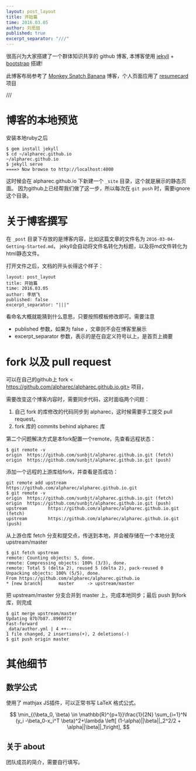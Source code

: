 ```yaml
---
layout: post_layout
title: 开始篇
time: 2016.03.05
author: 刘思喆
published: true
excerpt_separator: "///"
---
```


很高兴为大家搭建了一个群体知识共享的 github 博客, 本博客使用 [jekyll](http://jekyll.bootcss.com/) + [bootstrap](http://v3.bootcss.com) 搭建!

此博客布局参考了 [Monkey Snatch Banana](http://www.monkeysnatchbanana.com/) 博客，个人页面应用了 [resumecard](http://ddbullfrog.github.io/resumecard/) 项目


///

# 博客的本地预览

安装本地ruby之后

	$ gem install jekyll
	$ cd ~/alpharec.github.io
	~/alpharec.github.io 
	$ jekyll serve
    ====> Now browse to http://localhost:4000
	
这时候会在 alpharec.github.io 下新建一个 `_site` 目录，这个就是展示的静态页面。
因为github上已经帮我们做了这一步，所以每次在 `git push` 时，需要ignore这个目录。


# 关于博客撰写

在 `_post` 目录下存放的是博客内容，比如这篇文章的文件名为 `2016-03-04-Getting-Started.md`，
jekyll会自动将文件名转化为标题，以及将md文件转化为html静态文件。

打开文件之后，文档的开头长得这个样子：

	layout: post_layout
	title: 开始篇
	time: 2016.03.05
	author: 李朋飞
	published: false
	excerpt_separator: "|||"

看命名大概就能猜到什么意思，只要按照模板修改即可。需要注意

- published 参数，如果为 false ，文章则不会在博客里展示
- excerpt_separator 参数，表示的是在自定义符号以上，是首页上摘要

# fork 以及 pull request

可以在自己的github上 fork < https://github.com/alpharec/alpharec.github.io.git> 项目，

需要改变这个博客内容时，需要同步代码，这时面临两个问题：

1. 自己 fork 的库修改的代码同步到 alpharec，这时候需要手工提交 pull request。
2. fork 库的 commits behind alpharec 库

第二个问题解决方式是本fork配置一个remote，先查看远程状态：

	$ git remote -v
	origin  https://github.com/sunbjt/alpharec.github.io.git (fetch)
	origin  https://github.com/sunbjt/alpharec.github.io.git (push)

添加一个远程的上游库给fork，并查看是否成功：

	git remote add upstream https://github.com/alpharec/alpharec.github.io.git
	$ git remote -v
	origin  https://github.com/sunbjt/alpharec.github.io.git (fetch)
	origin  https://github.com/sunbjt/alpharec.github.io.git (push)
	upstream        https://github.com/alpharec/alpharec.github.io.git (fetch)
	upstream        https://github.com/alpharec/alpharec.github.io.git (push)

从上游仓库 fetch 分支和提交点，传送到本地，并会被存储在一个本地分支 upstream/master 

	$ git fetch upstream
	remote: Counting objects: 5, done.
	remote: Compressing objects: 100% (3/3), done.
	remote: Total 5 (delta 2), reused 5 (delta 2), pack-reused 0
	Unpacking objects: 100% (5/5), done.
	From https://github.com/alpharec/alpharec.github.io
	* [new branch]      master     -> upstream/master

把 upstream/master 分支合并到 master 上，完成本地同步；最后 push 到fork库，则完成

	$ git merge upstream/master
	Updating 87b7b87..8960f72
	Fast-forward
	_data/author.yml | 4 ++--
	1 file changed, 2 insertions(+), 2 deletions(-)
	$ git push origin master

# 其他细节

## 数学公式


使用了  mathjax JS插件，可以正常书写 LaTeX 格式公式。

$$
\min_{(\beta_0, \beta) \in \mathbb{R}^{p+1}}\frac{1}{2N} \sum_{i=1}^N (y_i -\beta_0-x_i^T \beta)^2+\lambda \left[ (1-\alpha)||\beta||_2^2/2 + \alpha||\beta||_1\right],
$$

## 关于 about

团队成员的简介，需要自行填写。
